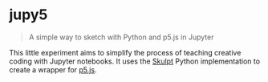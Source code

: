 # jupy5
> A simple way to sketch with Python and p5.js in Jupyter

This little experiment aims to simplify the process of teaching creative coding with Jupyter notebooks. It uses the [Skulpt](https://github.com/skulpt/skulpt/) Python implementation to create a wrapper for [p5.js](https://github.com/processing/p5.js).
